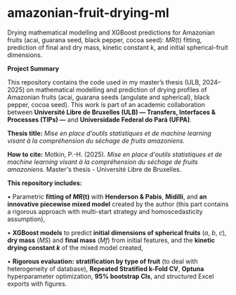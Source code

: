 # amazonian-fruit-drying-ml
Drying mathematical modelling and XGBoost predictions for Amazonian fruits (acai, guarana seed, black pepper, cocoa seed): _MR_(t) fitting, prediction of final and dry mass, kinetic constant k, and initial spherical-fruit dimensions.

**Project Summary**

This repository contains the code used in my master’s thesis (ULB, 2024–2025) on mathematical modelling and prediction of drying profiles of Amazonian fruits (acai, guarana seeds (angulate and spherical), black pepper, cocoa seed). This work is part of an academic collaboration between **Université Libre de Bruxelles (ULB) — Transfers, Interfaces & Processes (TIPs) —** and **Universidade Federal do Pará (UFPA)**.

**Thesis title:** _Mise en place d'outils statistiques et de machine learning visant à la compréhension du séchage de fruits amazoniens._

**How to cite:** Motkin, P.-H. (2025). _Mise en place d'outils statistiques et de machine learning visant à la compréhension du séchage de fruits amazoniens._ Master's thesis - Université Libre de Bruxelles.

**This repository includes:**

•	Parametric **fitting of _MR_(t)** with **Henderson & Pabis**, **Midilli**, and **an innovative piecewise mixed model** created by the author (this part contains a rigorous approach with multi-start strategy and homoscedasticity assumption),

•	**XGBoost models** to predict **initial dimensions of spherical fruits** (_a_, _b_, _c_), **dry mass** (_MS_) and **final mass** (_Mf_) from initial features, and the **kinetic drying constant _k_** of the mixed model created,

•	**Rigorous evaluation:** **stratification by type of fruit** (to deal with heterogeneity of database), **Repeated Stratified k-Fold CV**, **Optuna** hyperparameter optimization, **95% bootstrap CIs**, and structured Excel exports with figures.
